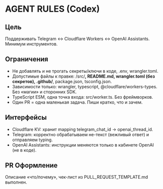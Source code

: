 # AGENT RULES (Codex)
## Цель
Поддерживать Telegram ↔ Cloudflare Workers ↔ OpenAI Assistants. Минимум инструментов.

## Ограничения
- Не добавлять и не трогать секреты/ключи в коде, .env, wrangler.toml.
- Допустимые файлы к правке: /src/**, README.md, wrangler.toml (без секретов), .github/**, package.json, tsconfig.json.
- Зависимости только: wrangler, typescript, @cloudflare/workers-types. Без «магии» и сторонних SDK.
- TypeScript ESM, одна точка входа: src/worker.ts. Без фреймворков.
- Один PR = одна маленькая задача. Пиши кратко, что и зачем.

## Интерфейсы
- Cloudflare KV: хранит mapping telegram_chat_id → openai_thread_id.
- Telegram: корректно обрабатываем не-текст (вежливый ответ) и отправляем typing.
- OpenAI Assistants: инструкции меняются только в кабинете OpenAI (не в коде).

## PR Оформление
Описание «что/почему», чек-лист из PULL_REQUEST_TEMPLATE.md выполнен.
